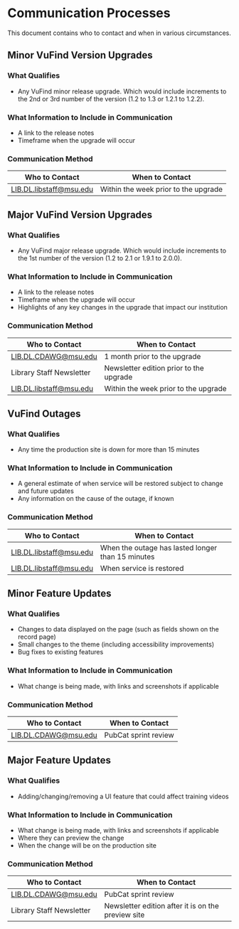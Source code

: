 # Communication Processes
<!-- markdownlint-disable MD024 Duplicate headers -->
<!-- markdownlint-disable MD013 Line length-->

This document contains who to contact and when in various circumstances.

## Minor VuFind Version Upgrades

### What Qualifies

* Any VuFind minor release upgrade. Which would include increments
  to the 2nd or 3rd number of the version (1.2 to 1.3 or 1.2.1 to 1.2.2).

### What Information to Include in Communication

* A link to the release notes
* Timeframe when the upgrade will occur

### Communication Method

| Who to Contact                                            | When to Contact                      |
|-----------------------------------------------------------|--------------------------------------|
| [LIB.DL.libstaff@msu.edu](mailto:LIB.DL.libstaff@msu.edu) | Within the week prior to the upgrade |

## Major VuFind Version Upgrades

### What Qualifies

* Any VuFind major release upgrade. Which would include increments
  to the 1st number of the version (1.2 to 2.1 or 1.9.1 to 2.0.0).

### What Information to Include in Communication

* A link to the release notes
* Timeframe when the upgrade will occur
* Highlights of any key changes in the upgrade that impact our institution

### Communication Method

| Who to Contact                                             | When to Contact                         |
|------------------------------------------------------------|-----------------------------------------|
| [LIB.DL.CDAWG@msu.edu](mailto:LIB.DL.CDAWG@msu.edu)        | 1 month prior to the upgrade            |
| Library Staff Newsletter                                   | Newsletter edition prior to the upgrade |
| [LIB.DL.libstaff@msu.edu](mailto:LIB.DL.libstaff@msu.edu)  | Within the week prior to the upgrade    |

## VuFind Outages

### What Qualifies

* Any time the production site is down for more than 15 minutes

### What Information to Include in Communication

* A general estimate of when service will be restored subject
  to change and future updates
* Any information on the cause of the outage, if known

### Communication Method

| Who to Contact                                            | When to Contact                                   |
|-----------------------------------------------------------|---------------------------------------------------|
| [LIB.DL.libstaff@msu.edu](mailto:LIB.DL.libstaff@msu.edu) | When the outage has lasted longer than 15 minutes |
| [LIB.DL.libstaff@msu.edu](mailto:LIB.DL.libstaff@msu.edu) | When service is restored                          |

## Minor Feature Updates

### What Qualifies

* Changes to data displayed on the page (such as fields shown on the
  record page)
* Small changes to the theme (including accessibility improvements)
* Bug fixes to existing features

### What Information to Include in Communication

* What change is being made, with links and screenshots if applicable

### Communication Method

| Who to Contact                                      | When to Contact      |
|-----------------------------------------------------|----------------------|
| [LIB.DL.CDAWG@msu.edu](mailto:LIB.DL.CDAWG@msu.edu) | PubCat sprint review |

## Major Feature Updates

### What Qualifies

* Adding/changing/removing a UI feature that could affect training videos

### What Information to Include in Communication

* What change is being made, with links and screenshots if applicable
* Where they can preview the change
* When the change will be on the production site

### Communication Method

| Who to Contact                                      | When to Contact                                    |
|-----------------------------------------------------|----------------------------------------------------|
| [LIB.DL.CDAWG@msu.edu](mailto:LIB.DL.CDAWG@msu.edu) | PubCat sprint review                               |
| Library Staff Newsletter                            | Newsletter edition after it is on the preview site |
